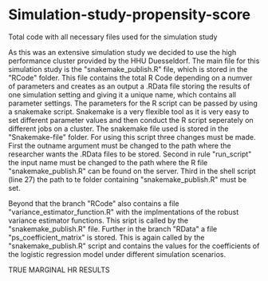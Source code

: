 # Simulation-study-propensity-score
Total code with all necessary files used for the simulation study

As this was an extensive simulation study we decided to use the high performance cluster provided by the HHU Duesseldorf.
The main file for this simulation study is the "snakemake_publish.R" file, which is stored in the "RCode" folder. This file contains the total R Code depending on a numver of parameters and creates as an output a .RData file storing the results of one simulation setting and giving it a unique name, which contains all parameter settings.  The parameters for the R script can be passed by using a snakemake script. Snakemake is a very flexible tool as it is very easy to set different parameter values and then conduct the R script seperately on different jobs on a cluster. The snakemake file used is stored in the "Snakemake-file" folder. For using this script three changes must be made. First the outname argument must be changed to the path where the researcher wants the .RData files to be stored. Second in rule "run_script" the input name must be changed to the path where the R file "snakemake_publish.R" can be found on the server. Third in the shell script (line 27) the path to te folder containing "snakemake_publish.R" must be set.

Beyond that the branch "RCode" also contains a file "variance_estimator_function.R" with the implmentations of the robust variance estimator functions. This sript is called by the "snakemake_publish.R" file. Further in the branch "RData" a file "ps_coefficient_matrix" is stored. This is again called by the "snakemake_publish.R" script and contains the values for the coefficients of the logistic regression model under different simulation scenarios.  

TRUE MARGINAL HR
RESULTS
